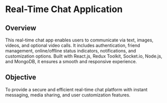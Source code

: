 # Real-Time Chat Application

## Overview
This real-time chat app enables users to communicate via text, images, videos, and optional video calls. It includes authentication, friend management, online/offline status indicators, notifications, and customization options. Built with React.js, Redux Toolkit, Socket.io, Node.js, and MongoDB, it ensures a smooth and responsive experience.

## Objective
To provide a secure and efficient real-time chat platform with instant messaging, media sharing, and user customization features.
